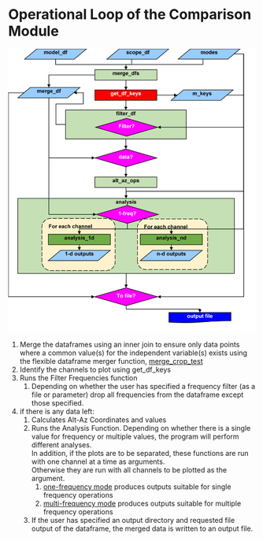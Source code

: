 # Operational Loop of the Comparison Module

![Design Diagram](/images/operational_loop_fig1.png)

1.  Merge the dataframes using an inner join to ensure only data points
    where a common value(s) for the independent variable(s) exists using 
    the flexible dataframe merger function, 
    [merge_crop_test](/comparison_module/function_docs/merge_crop_test.md)
2.  Identify the channels to plot using get_df_keys
3.  Runs the Filter Frequencies function
    1.  Depending on whether the user has specified a frequency filter (as a file or parameter)
      drop all frequencies from the dataframe except those specified.
4.  if there is any data left:
    1.  Calculates Alt-Az Coordinates and values
    2.  Runs the Analysis Function.  Depending on whether there is a single value for frequency or multiple values, 
          the program will perform different analyses.  
          In addition, if the plots are to be separated, these functions are run with one channel at a time as arguments.  
          Otherwise they are run with all channels to be plotted as the argument.
        1.  [one-frequency mode](/comparison_module/function_docs/analysis_1d.md) 
        produces outputs suitable for single frequency operations 
        2.  [multi-frequency mode](/comparison_module/function_docs/analysis_nd.md)
            produces outputs suitable for multiple frequency operations 
    3.  If the user has specified an output directory and requested file output of the dataframe, 
    the merged data is written to an output file.
   
